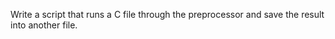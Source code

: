 Write a script that runs a C file through the preprocessor and save the result into another file.




